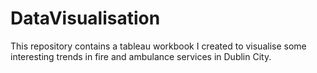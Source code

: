 # DataVisualisation

This repository contains a tableau workbook I created to visualise some interesting trends in fire and ambulance services in Dublin City.
